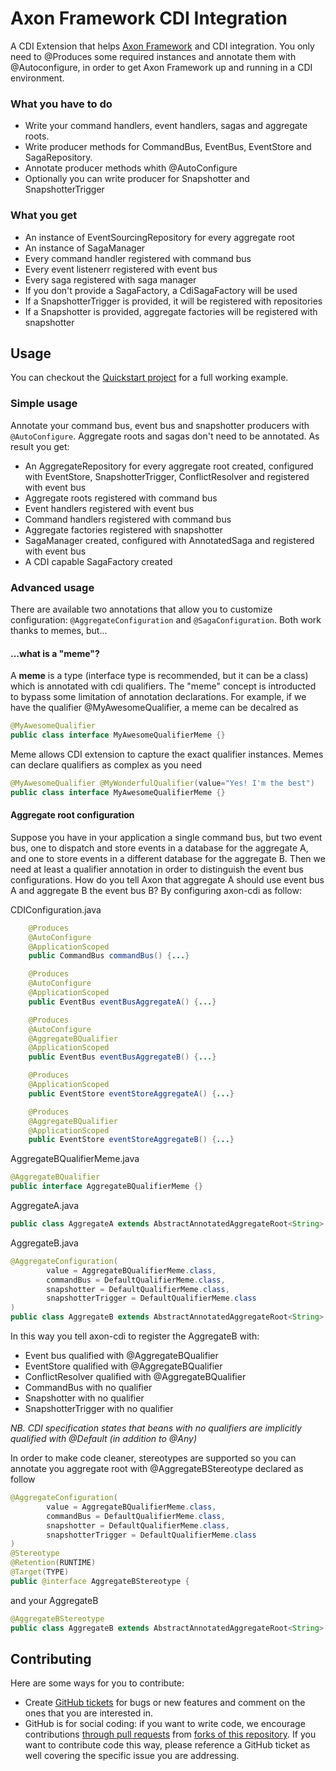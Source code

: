 # Axon Framework CDI Integration

A CDI Extension that helps [Axon Framework](http://www.axonframework.org) and CDI integration.
You only need to @Produces some required instances and annotate them with @Autoconfigure, in order to get Axon Framework up and running in a CDI environment.

### What you have to do

* Write your command handlers, event handlers, sagas and aggregate roots.
* Write producer methods for CommandBus, EventBus, EventStore and SagaRepository.
* Annotate producer methods whith @AutoConfigure
* Optionally you can write producer for Snapshotter and SnapshotterTrigger

### What you get
* An instance of EventSourcingRepository for every aggregate root
* An instance of SagaManager
* Every command handler registered with command bus
* Every event listenerr registered with event bus
* Every saga registered with saga manager
* If you don't provide a SagaFactory, a CdiSagaFactory will be used
* If a SnapshotterTrigger is provided, it will be registered with repositories
* If a Snapshotter is provided, aggregate factories will be registered with snapshotter

## Usage

You can checkout the [Quickstart project](https://github.com/kamaladafrica/axon-cdi-quickstart) for a full working example.

### Simple usage
Annotate your command bus, event bus and snapshotter producers with `@AutoConfigure`. Aggregate roots and sagas don't need to be annotated.
As result you get:
* An AggregateRepository for every aggregate root created, configured with EventStore, SnapshotterTrigger, ConflictResolver and registered with event bus 
* Aggregate roots registered with command bus
* Event handlers registered with event bus
* Command handlers registered with command bus
* Aggregate factories registered with snapshotter
* SagaManager created, configured with AnnotatedSaga and registered with event bus
* A CDI capable SagaFactory created

### Advanced usage

There are available two annotations that allow you to customize configuration: `@AggregateConfiguration` and `@SagaConfiguration`.
Both work thanks to memes, but...

#### ...what is a "**meme**"?

A **meme** is a type (interface type is recommended, but it can be a class) which is annotated with cdi qualifiers. 
The "meme" concept is introducted to bypass some limitation of annotation declarations.
For example, if we have the qualifier @MyAwesomeQualifier, a meme can be decalred as
```java
@MyAwesomeQualifier
public class interface MyAwesomeQualifierMeme {}
```
Meme allows CDI extension to capture the exact qualifier instances.
Memes can declare qualifiers as complex as you need
```java
@MyAwesomeQualifier @MyWonderfulQualifier(value="Yes! I'm the best") 
public class interface MyAwesomeQualifierMeme {}
```

#### Aggregate root configuration

Suppose you have in your application a single command bus, but two event bus, one to dispatch and store events in a database for the aggregate A, and one to store events in a different database for the aggregate B.
Then we need at least a qualifier annotation in order to distinguish the event bus configurations.
How do you tell Axon that aggregate A should use event bus A and aggregate B the event bus B? By configuring axon-cdi as follow:

CDIConfiguration.java
```java
	@Produces
	@AutoConfigure
	@ApplicationScoped
	public CommandBus commandBus() {...}

	@Produces
	@AutoConfigure
	@ApplicationScoped
	public EventBus eventBusAggregateA() {...}

	@Produces
	@AutoConfigure
	@AggregateBQualifier
	@ApplicationScoped
	public EventBus eventBusAggregateB() {...}

	@Produces
	@ApplicationScoped
	public EventStore eventStoreAggregateA() {...}

	@Produces
	@AggregateBQualifier
	@ApplicationScoped
	public EventStore eventStoreAggregateB() {...}

```
AggregateBQualifierMeme.java
```java
@AggregateBQualifier
public interface AggregateBQualifierMeme {}
```
AggregateA.java
```java
public class AggregateA extends AbstractAnnotatedAggregateRoot<String>
```
AggregateB.java
```java
@AggregateConfiguration(
		value = AggregateBQualifierMeme.class, 
		commandBus = DefaultQualifierMeme.class, 
		snapshotter = DefaultQualifierMeme.class, 
		snapshotterTrigger = DefaultQualifierMeme.class
)
public class AggregateB extends AbstractAnnotatedAggregateRoot<String>
```

In this way you tell axon-cdi to register the AggregateB with:
* Event bus qualified with @AggregateBQualifier
* EventStore qualified with @AggregateBQualifier
* ConflictResolver qualified with @AggregateBQualifier
* CommandBus with no qualifier
* Snapshotter with no qualifier
* SnapshotterTrigger with no qualifier

*NB. CDI specification states that beans with no qualifiers are implicitly qualified with @Default (in addition to @Any)*

In order to make code cleaner, stereotypes are supported so you can annotate you aggregate root with @AggregateBStereotype declared as follow
```java
@AggregateConfiguration(
		value = AggregateBQualifierMeme.class, 
		commandBus = DefaultQualifierMeme.class, 
		snapshotter = DefaultQualifierMeme.class, 
		snapshotterTrigger = DefaultQualifierMeme.class
)
@Stereotype
@Retention(RUNTIME)
@Target(TYPE)
public @interface AggregateBStereotype {
```
and your AggregateB
```java
@AggregateBStereotype
public class AggregateB extends AbstractAnnotatedAggregateRoot<String>
```
<!---
## Getting started

All you need to do is to add the [Jitpack.io](https://jitpack.io)  repository in the maven pom.xml


		<repository>
			<id>jitpack.io</id>
			<url>https://jitpack.io</url>
			<name>Jitpack.io Repository</name>
			<releases>
				<enabled>true</enabled>
			</releases>
			<snapshots>
				<enabled>true</enabled>
			</snapshots>
		</repository>

and declare the dependency

		<dependency>
		  <groupId>com.github.kamaladafrica</groupId>
		  <artifactId>axon-cdi</artifactId>
		  <version>${version}</version>
		</dependency>

For the very last version you can write `<version>master</version>`
 --->

## Contributing

Here are some ways for you to contribute:

* Create [GitHub tickets](https://github.com/kamaladafrica/axon-cdi/issues) for bugs or new features and comment on the ones that you are interested in.
* GitHub is for social coding: if you want to write code, we encourage contributions [through pull requests](https://help.github.com/articles/creating-a-pull-request)
  from [forks of this repository](https://help.github.com/articles/fork-a-repo).
  If you want to contribute code this way, please reference a GitHub ticket as well covering the specific issue you are addressing.
